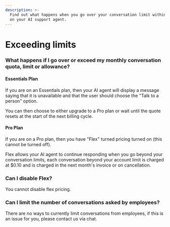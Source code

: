 ```yaml
---
description: >-
  Find out what happens when you go over your conversation limit within a month
  on your AI support agent.
---
```


# Exceeding limits

### What happens if I go over or exceed my monthly conversation quota, limit or allowance?

#### Essentials Plan

If you are on an Essentials plan, then your AI agent will display a message saying that it is unavailable and that the user should choose the "Talk to a person" option.

You can then choose to either upgrade to a Pro plan or wait until the quote resets at the start of the next billing cycle.

#### Pro Plan

If you are on a Pro plan, then you have "Flex" turned pricing turned on (this cannot be turned off).&#x20;

Flex allows your AI agent to continue responding when you go beyond your conversation limits, each conversation beyond your account limit is charged at $0.10 and is charged in the next month's invoice or on cancellation.

### Can I disable Flex?

You cannot disable flex pricing.

### Can I limit the number of conversations asked by employees?

There are no ways to currently limit conversations from employees, if this is an issue for you, please contact us via chat.
